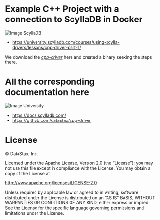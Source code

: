 # Example C++ Project with a connection to ScyllaDB in Docker
 
 ![Image ScyllaDB](https://www.scylladb.com/wp-content/uploads/test-drive-fast-mascot@2x-1-300x164.png)
  
 * https://university.scylladb.com/courses/using-scylla-drivers/lessons/cpp-driver-part-1/
  
 We download the *[cpp-driver](https://github.com/datastax/cpp-driver)* here and created a binary seeking the steps there.
 
 
 # All the corresponding documentation here
 
 ![Image University](https://university.scylladb.com/wp-content/uploads/2020/01/1200x628-scylla-drivers.png)
 
 * https://docs.scylladb.com/
 * https://github.com/datastax/cpp-driver
 
 
 # License
 
 © DataStax, Inc.
 
 Licensed under the Apache License, Version 2.0 (the “License”); you may not use this file except in compliance with the License. You may obtain a copy of the License at
 
 http://www.apache.org/licenses/LICENSE-2.0
 
 Unless required by applicable law or agreed to in writing, software distributed under the License is distributed on an “AS IS” BASIS, WITHOUT WARRANTIES OR CONDITIONS OF ANY KIND, either express or implied. See the License for the specific language governing permissions and limitations under the License. 